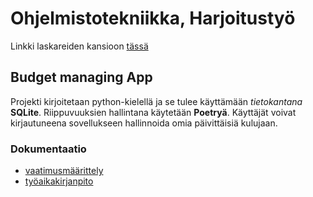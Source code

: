 # Ohjelmistotekniikka, Harjoitustyö

Linkki laskareiden kansioon [tässä](https://github.com/BorisBanchev/ot-harjoitustyo/tree/main/laskarit)

## Budget managing App

Projekti kirjoitetaan python-kielellä ja se tulee käyttämään *tietokantana* **SQLite**. Riippuvuuksien hallintana käytetään **Poetryä**.
Käyttäjät voivat kirjautuneena sovellukseen hallinnoida omia päivittäisiä kulujaan.

### Dokumentaatio

- [vaatimusmäärittely](https://github.com/BorisBanchev/ot-harjoitustyo/blob/main/dokumentaatio/vaatimusmaarittely.md)
- [työaikakirjanpito](https://github.com/BorisBanchev/ot-harjoitustyo/blob/main/dokumentaatio/tyoaikakirjanpito.md)

